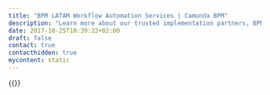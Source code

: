 ```yaml
---
title: "BPM LATAM Workflow Automation Services | Camunda BPM"
description: "Learn more about our trusted implementation partners, BPM LATAM. Camunda is the leader for workflow automation & business process management. Get your 30 day trial today. "
date: 2017-10-25T10:39:22+02:00
draft: false
contact: true
contacthidden: true
mycontent: static
---
```

{{<partner-single
company="BPM LATAM"
type="si"
website="http://www.bpm-latam.org"
countrycode="CL"
city="Santiago"
description="<p>BPM LATAM is a management consulting company, expert in BPM, Enterprise Architecture and Process Intelligence. &nbsp;Since 2007 has been working educating the market with best practices and cutting-edge technologies.&nbsp;</p>"
siregion=""
level="basic"
logo="//images.ctfassets.net/vpidbgnakfvf/1RXZr1nzC4SueWwSq660wO/f7c3e724ce52113ea4ed41c2b1e4545c/bpmlatam.png">}}